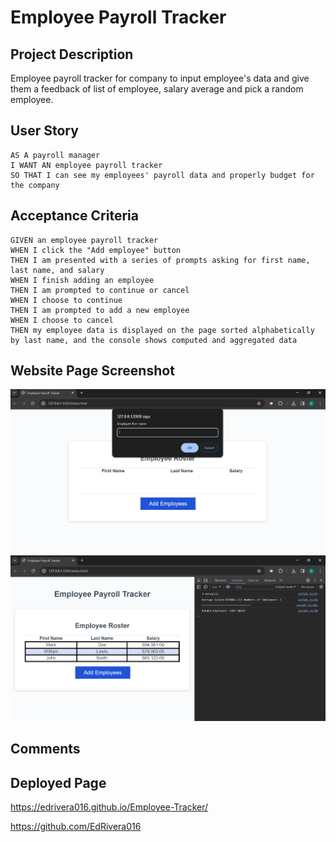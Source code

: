 # Employee Payroll Tracker
## Project Description 
 Employee payroll tracker for company to input employee's data and give them a feedback of list of employee, salary average and pick a random employee.

## User Story

```
AS A payroll manager
I WANT AN employee payroll tracker
SO THAT I can see my employees' payroll data and properly budget for the company
```


## Acceptance Criteria

```
GIVEN an employee payroll tracker
WHEN I click the "Add employee" button
THEN I am presented with a series of prompts asking for first name, last name, and salary
WHEN I finish adding an employee
THEN I am prompted to continue or cancel
WHEN I choose to continue
THEN I am prompted to add a new employee
WHEN I choose to cancel
THEN my employee data is displayed on the page sorted alphabetically by last name, and the console shows computed and aggregated data
```

## Website Page Screenshot 

![Deployed Page](images/Deployedpage.png)
![Deployed Page Console](images/DPconsole.png)

## Comments


## Deployed Page

https://edrivera016.github.io/Employee-Tracker/

https://github.com/EdRivera016


